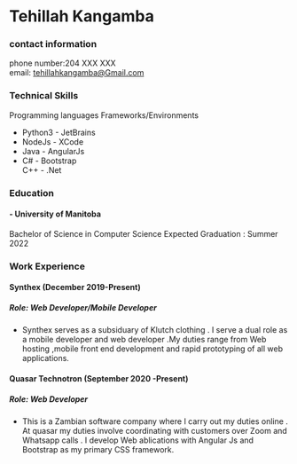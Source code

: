 # Tehillah Kangamba                                                                                                                    
### contact information
phone number:204 XXX XXX  
email: tehillahkangamba@Gmail.com

### Technical Skills
 Programming languages 	Frameworks/Environments 	

 - Python3               	- JetBrains               	
 - NodeJs                 -	 XCode                   	
 - Java                  	- AngularJs               	
 - C#                    -	 Bootstrap               	
 C++                   	 - .Net                    	
### Education
#### - University of Manitoba
  Bachelor of Science in Computer Science
  Expected Graduation : Summer 2022

### Work Experience

#### Synthex (December 2019-Present)
##### Role: Web Developer/Mobile Developer
- Synthex serves as a subsiduary of Klutch clothing . I serve a dual role as a mobile developer and web developer .My duties range from Web hosting ,mobile front end development and rapid prototyping of all web applications.

#### Quasar Technotron (September 2020 -Present)
##### Role: Web Developer
- This is a Zambian software company where I carry out my duties online . At quasar my duties involve coordinating with customers over Zoom and Whatsapp calls . I develop Web ablications with Angular Js and Bootstrap as my primary CSS framework.

